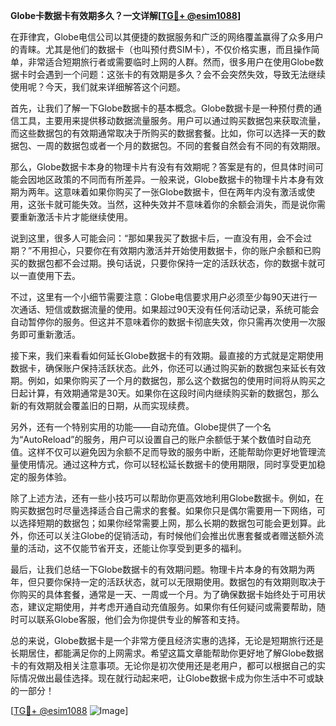 **Globe卡数据卡有效期多久？一文详解[[TG💪+ @esim1088](https://t.me/s/esim1088)]**

在菲律宾，Globe电信公司以其便捷的数据服务和广泛的网络覆盖赢得了众多用户的青睐。尤其是他们的数据卡（也叫预付费SIM卡），不仅价格实惠，而且操作简单，非常适合短期旅行者或需要临时上网的人群。然而，很多用户在使用Globe数据卡时会遇到一个问题：这张卡的有效期是多久？会不会突然失效，导致无法继续使用呢？今天，我们就来详细解答这个问题。

首先，让我们了解一下Globe数据卡的基本概念。Globe数据卡是一种预付费的通信工具，主要用来提供移动数据流量服务。用户可以通过购买数据包来获取流量，而这些数据包的有效期通常取决于所购买的数据套餐。比如，你可以选择一天的数据包、一周的数据包或者一个月的数据包。不同的套餐自然会有不同的有效期限。

那么，Globe数据卡本身的物理卡片有没有有效期呢？答案是有的，但具体时间可能会因地区政策的不同而有所差异。一般来说，Globe数据卡的物理卡片本身有效期为两年。这意味着如果你购买了一张Globe数据卡，但在两年内没有激活或使用，这张卡就可能失效。当然，这种失效并不意味着你的余额会消失，而是说你需要重新激活卡片才能继续使用。

说到这里，很多人可能会问：“那如果我买了数据卡后，一直没有用，会不会过期？”不用担心，只要你在有效期内激活并开始使用数据卡，你的账户余额和已购买的数据包都不会过期。换句话说，只要你保持一定的活跃状态，你的数据卡就可以一直使用下去。

不过，这里有一个小细节需要注意：Globe电信要求用户必须至少每90天进行一次通话、短信或数据流量的使用。如果超过90天没有任何活动记录，系统可能会自动暂停你的服务。但这并不意味着你的数据卡彻底失效，你只需再次使用一次服务即可重新激活。

接下来，我们来看看如何延长Globe数据卡的有效期。最直接的方式就是定期使用数据卡，确保账户保持活跃状态。此外，你还可以通过购买新的数据包来延长有效期。例如，如果你购买了一个月的数据包，那么这个数据包的使用时间将从购买之日起计算，有效期通常是30天。如果你在这段时间内继续购买新的数据包，那么新的有效期就会覆盖旧的日期，从而实现续费。

另外，还有一个特别实用的功能——自动充值。Globe提供了一个名为“AutoReload”的服务，用户可以设置自己的账户余额低于某个数值时自动充值。这样不仅可以避免因为余额不足而导致的服务中断，还能帮助你更好地管理流量使用情况。通过这种方式，你可以轻松延长数据卡的使用期限，同时享受更加稳定的服务体验。

除了上述方法，还有一些小技巧可以帮助你更高效地利用Globe数据卡。例如，在购买数据包时尽量选择适合自己需求的套餐。如果你只是偶尔需要用一下网络，可以选择短期的数据包；如果你经常需要上网，那么长期的数据包可能会更划算。此外，你还可以关注Globe的促销活动，有时候他们会推出优惠套餐或者赠送额外流量的活动，这不仅能节省开支，还能让你享受到更多的福利。

最后，让我们总结一下Globe数据卡的有效期问题。物理卡片本身的有效期为两年，但只要你保持一定的活跃状态，就可以无限期使用。数据包的有效期则取决于你购买的具体套餐，通常是一天、一周或一个月。为了确保数据卡始终处于可用状态，建议定期使用，并考虑开通自动充值服务。如果你有任何疑问或需要帮助，随时可以联系Globe客服，他们会为你提供专业的解答和支持。

总的来说，Globe数据卡是一个非常方便且经济实惠的选择，无论是短期旅行还是长期居住，都能满足你的上网需求。希望这篇文章能帮助你更好地了解Globe数据卡的有效期及相关注意事项。无论你是初次使用还是老用户，都可以根据自己的实际情况做出最佳选择。现在就行动起来吧，让Globe数据卡成为你生活中不可或缺的一部分！

[[TG💪+ @esim1088](https://t.me/s/esim1088) ![Image](https://i.postimg.cc/4NQfJmqS/Snipaste-2025-05-13-00-14-12.png)]
